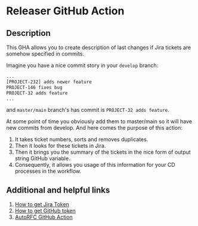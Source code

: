 # Releaser GitHub Action

## Description

This GHA allows you to create description of last changes if Jira tickets are somehow specified in commits.

Imagine you have a nice commit story in your `develop` branch:
```html
...
[PROJECT-232] adds newer feature
PROJECT-146 fixes bug
PROJECT-32 adds feature
...
```

and `master/main` branch's has commit is `PROJECT-32 adds feature`. 

At some point of time you obviously add them to master/main so it will have new commits from develop. And here comes the purpose of this action: 

1. It takes ticket numbers, sorts and removes duplicates.
2. Then it looks for these tickets in Jira. 
3. Then it brings you the summary of the tickets in the nice form of output string GitHub variable.
4. Consequently, it allows you usage of this information for your CD processes in the workflow.

## Additional and helpful links

1. [How to get Jira Token](https://developer.dhl.com/api-reference/its-jira#get-started-section/)
2. [How to get GitHub token](https://docs.github.com/en/enterprise-server@3.9/authentication/keeping-your-account-and-data-secure/managing-your-personal-access-tokens)
3. [AutoRFC GitHub Action](https://git.dhl.com/API-Developer-Portal/rfc_service)
